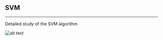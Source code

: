 ## SVM
<hr>

Detailed study of the SVM algorithm


![alt text](https://static.javatpoint.com/tutorial/machine-learning/images/support-vector-machine-algorithm.png)
